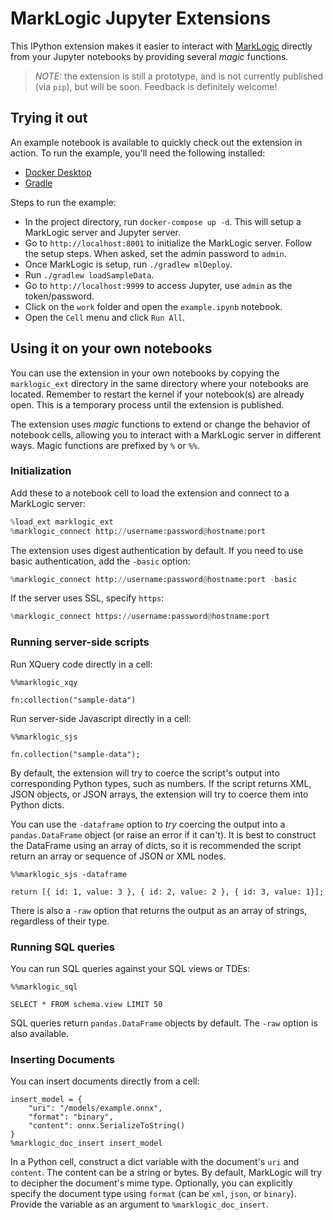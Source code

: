 # MarkLogic Jupyter Extensions

This IPython extension makes it easier to interact with [MarkLogic](http://marklogic.com) directly from your Jupyter notebooks by providing several _magic_ functions.

> *NOTE:* the extension is still a prototype, and is not currently published (via `pip`), but will be soon.  Feedback is definitely welcome!

## Trying it out

An example notebook is available to quickly check out the extension in action.  To run the example, you'll need the following installed:

- [Docker Desktop](https://www.docker.com/products/docker-desktop)
- [Gradle](http://gradle.org)

Steps to run the example:

- In the project directory, run `docker-compose up -d`.  This will setup a MarkLogic server and Jupyter server.
- Go to `http://localhost:8001` to initialize the MarkLogic server.  Follow the setup steps.  When asked, set the admin password to `admin`.
- Once MarkLogic is setup, run `./gradlew mlDeploy`.
- Run `./gradlew loadSampleData`.
- Go to `http://localhost:9999` to access Jupyter, use `admin` as the token/password.
- Click on the `work` folder and open the `example.ipynb` notebook.
- Open the `Cell` menu and click `Run All`.

## Using it on your own notebooks

You can use the extension in your own notebooks by copying the `marklogic_ext` directory in the same directory where your notebooks are located.  Remember to restart the kernel if your notebook(s) are already open.  This is a temporary process until the extension is published.

The extension uses _magic_ functions to extend or change the behavior of notebook cells, allowing you to interact with a MarkLogic server in different ways.  Magic functions are prefixed by `%` or `%%`.

### Initialization

Add these to a notebook cell to load the extension and connect to a MarkLogic server:

```python
%load_ext marklogic_ext
%marklogic_connect http://username:password@hostname:port
```

The extension uses digest authentication by default.  If you need to use basic authentication, add the `-basic` option:

```python
%marklogic_connect http://username:password@hostname:port -basic
```

If the server uses SSL, specify `https`:

```python
%marklogic_connect https://username:password@hostname:port
```

### Running server-side scripts

Run XQuery code directly in a cell:

```
%%marklogic_xqy

fn:collection("sample-data")
```

Run server-side Javascript directly in a cell:

```
%%marklogic_sjs

fn.collection("sample-data");
```

By default, the extension will try to coerce the script's output into corresponding Python types, such as numbers.  If the script returns XML, JSON objects, or JSON arrays, the extension will try to coerce them into Python dicts.  

You can use the `-dataframe` option to *try* coercing the output into a `pandas.DataFrame` object (or raise an error if it can't).  It is best to construct the DataFrame using an array of dicts, so it is recommended the script return an array or sequence of JSON or XML nodes.

```
%%marklogic_sjs -dataframe

return [{ id: 1, value: 3 }, { id: 2, value: 2 }, { id: 3, value: 1}];
```

There is also a `-raw` option that returns the output as an array of strings, regardless of their type.

### Running SQL queries

You can run SQL queries against your SQL views or TDEs:

```
%%marklogic_sql

SELECT * FROM schema.view LIMIT 50
```

SQL queries return `pandas.DataFrame` objects by default.  The `-raw` option is also available.

### Inserting Documents

You can insert documents directly from a cell:

```
insert_model = {
    "uri": "/models/example.onnx",
    "format": "binary",
    "content": onnx.SerializeToString()
}
%marklogic_doc_insert insert_model
```

In a Python cell, construct a dict variable with the document's `uri` and `content`.  The content can be a string or bytes.  By default, MarkLogic will try to decipher the document's mime type.  Optionally, you can explicitly specify the document type using `format` (can be `xml`, `json`, or `binary`).  Provide the variable as an argument to `%marklogic_doc_insert`.

